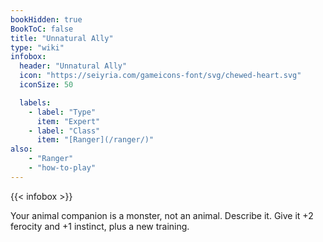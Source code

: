 ```yaml
---
bookHidden: true
BookToC: false
title: "Unnatural Ally"
type: "wiki"
infobox:
  header: "Unnatural Ally"
  icon: "https://seiyria.com/gameicons-font/svg/chewed-heart.svg"
  iconSize: 50

  labels:
    - label: "Type"
      item: "Expert"
    - label: "Class"
      item: "[Ranger](/ranger/)"
also:
    - "Ranger"
    - "how-to-play"
---
```


{{< infobox >}}

Your animal companion is a monster, not an animal. Describe it. Give it +2 ferocity and +1 instinct, plus a new training.